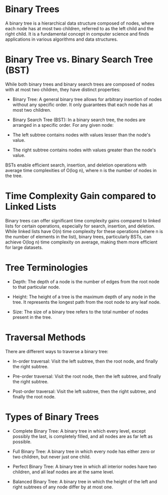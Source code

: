 # Binary Trees

A binary tree is a hierarchical data structure composed of nodes, where each node has at most two children, referred to as the left child and the right child. It is a fundamental concept in computer science and finds applications in various algorithms and data structures.

# Binary Tree vs. Binary Search Tree (BST)

While both binary trees and binary search trees are composed of nodes with at most two children, they have distinct properties:

* Binary Tree: A general binary tree allows for arbitrary insertion of nodes without any specific order. It only guarantees that each node has at most two children.

* Binary Search Tree (BST): In a binary search tree, the nodes are arranged in a specific order. For any given node:

* The left subtree contains nodes with values lesser than the node's value.
* The right subtree contains nodes with values greater than the node's value.

BSTs enable efficient search, insertion, and deletion operations with average time complexities of O(log n), where n is the number of nodes in the tree.

# Time Complexity Gain compared to Linked Lists

Binary trees can offer significant time complexity gains compared to linked lists for certain operations, especially for search, insertion, and deletion. While linked lists have O(n) time complexity for these operations (where n is the number of elements in the list), binary trees, particularly BSTs, can achieve O(log n) time complexity on average, making them more efficient for large datasets.

# Tree Terminologies

* Depth: The depth of a node is the number of edges from the root node to that particular node.

* Height: The height of a tree is the maximum depth of any node in the tree. It represents the longest path from the root node to any leaf node.

* Size: The size of a binary tree refers to the total number of nodes present in the tree.

# Traversal Methods

There are different ways to traverse a binary tree:

* In-order traversal: Visit the left subtree, then the root node, and finally the right subtree.

* Pre-order traversal: Visit the root node, then the left subtree, and finally the right subtree.

* Post-order traversal: Visit the left subtree, then the right subtree, and finally the root node.

# Types of Binary Trees

* Complete Binary Tree: A binary tree in which every level, except possibly the last, is completely filled, and all nodes are as far left as possible.

* Full Binary Tree: A binary tree in which every node has either zero or two children, but never just one child.

* Perfect Binary Tree: A binary tree in which all interior nodes have two children, and all leaf nodes are at the same level.

* Balanced Binary Tree: A binary tree in which the height of the left and right subtrees of any node differ by at most one.
